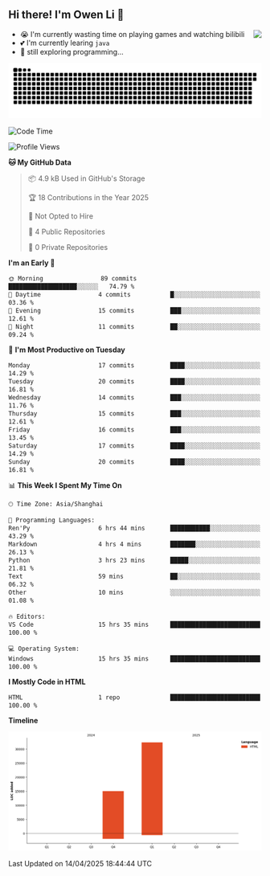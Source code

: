 ## Hi there! I'm Owen Li 👋

<a href="https://github.com/owenllli">
  <img align="right" src="https://github-readme-stats.vercel.app/api/top-langs/?username=owenllli&layout=normal" />
</a>

- 😭 I'm currently wasting time on playing games and watching bilibili
- 💕 I'm currently learing `java`
- 🤔 still exploring programming...

<!--
![Top Langs](https://github-readme-stats.vercel.app/api/top-langs/?username=owenllli&layout=normal)
-->

<picture>
  <source media="(prefers-color-scheme: dark)" srcset="https://raw.githubusercontent.com/owenllli/owenllli/output/github-snake-dark.svg" />
  <source media="(prefers-color-scheme: light)" srcset="https://raw.githubusercontent.com/owenllli/owenllli/output/github-snake.svg" />
  <img alt="github-snake" src="https://raw.githubusercontent.com/owenllli/owenllli/output/github-snake.svg" />
</picture>

<!--START_SECTION:waka-->
![Code Time](http://img.shields.io/badge/Code%20Time-135%20hrs%2048%20mins-blue)

![Profile Views](http://img.shields.io/badge/Profile%20Views-0-blue)

**🐱 My GitHub Data** 

> 📦 4.9 kB Used in GitHub's Storage 
 > 
> 🏆 18 Contributions in the Year 2025
 > 
> 🚫 Not Opted to Hire
 > 
> 📜 4 Public Repositories 
 > 
> 🔑 0 Private Repositories 
 > 
**I'm an Early 🐤** 

```text
🌞 Morning                89 commits          ███████████████████░░░░░░   74.79 % 
🌆 Daytime                4 commits           █░░░░░░░░░░░░░░░░░░░░░░░░   03.36 % 
🌃 Evening                15 commits          ███░░░░░░░░░░░░░░░░░░░░░░   12.61 % 
🌙 Night                  11 commits          ██░░░░░░░░░░░░░░░░░░░░░░░   09.24 % 
```
📅 **I'm Most Productive on Tuesday** 

```text
Monday                   17 commits          ████░░░░░░░░░░░░░░░░░░░░░   14.29 % 
Tuesday                  20 commits          ████░░░░░░░░░░░░░░░░░░░░░   16.81 % 
Wednesday                14 commits          ███░░░░░░░░░░░░░░░░░░░░░░   11.76 % 
Thursday                 15 commits          ███░░░░░░░░░░░░░░░░░░░░░░   12.61 % 
Friday                   16 commits          ███░░░░░░░░░░░░░░░░░░░░░░   13.45 % 
Saturday                 17 commits          ████░░░░░░░░░░░░░░░░░░░░░   14.29 % 
Sunday                   20 commits          ████░░░░░░░░░░░░░░░░░░░░░   16.81 % 
```


📊 **This Week I Spent My Time On** 

```text
🕑︎ Time Zone: Asia/Shanghai

💬 Programming Languages: 
Ren'Py                   6 hrs 44 mins       ███████████░░░░░░░░░░░░░░   43.29 % 
Markdown                 4 hrs 4 mins        ███████░░░░░░░░░░░░░░░░░░   26.13 % 
Python                   3 hrs 23 mins       █████░░░░░░░░░░░░░░░░░░░░   21.81 % 
Text                     59 mins             ██░░░░░░░░░░░░░░░░░░░░░░░   06.32 % 
Other                    10 mins             ░░░░░░░░░░░░░░░░░░░░░░░░░   01.08 % 

🔥 Editors: 
VS Code                  15 hrs 35 mins      █████████████████████████   100.00 % 

💻 Operating System: 
Windows                  15 hrs 35 mins      █████████████████████████   100.00 % 
```

**I Mostly Code in HTML** 

```text
HTML                     1 repo              █████████████████████████   100.00 % 
```



**Timeline**

![Lines of Code chart](https://raw.githubusercontent.com/owenllli/owenllli/main/assets/bar_graph.png)


 Last Updated on 14/04/2025 18:44:44 UTC
<!--END_SECTION:waka-->
